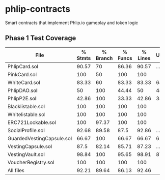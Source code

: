 # phlip-contracts
Smart contracts that implement Phlip.io gameplay and token logic

## Phase 1 Test Coverage

File                        |  % Stmts | % Branch |  % Funcs |  % Lines |Uncovered Lines |
----------------------------|----------|----------|----------|----------|----------------|
  PhlipCard.sol             |    90.57 |       70 |    86.36 |    90.57 |... 314,315,398 |
  PinkCard.sol              |      100 |       50 |      100 |      100 |                |
  WhiteCard.sol             |    83.33 |       60 |    83.33 |    83.33 |          64,68 |
  PhlipDAO.sol              |       50 |      100 |    44.44 |       50 |44,51,60,72,126 |
  PhlipP2E.sol              |    42.86 |      100 |    33.33 |    42.86 |    34,41,50,62 |
  Blacklistable.sol         |      100 |      100 |      100 |      100 |                |
  Whitelistable.sol         |      100 |      100 |      100 |      100 |                |
  ERC721Lockable.sol        |      100 |    97.37 |      100 |      100 |                |
  SocialProfile.sol         |    92.68 |    89.58 |     87.5 |    92.86 |... 172,244,245 |
  GuardedVestingCapsule.sol |    66.67 |      100 |    66.67 |    66.67 |             61 |
  VestingCapsule.sol        |     87.5 |    82.14 |    85.71 |    87.23 |... 7,61,65,139 |
  VestingVault.sol          |    98.84 |      100 |    95.65 |    98.91 |             87 |
  VoucherRegistry.sol       |      100 |      100 |      100 |      100 |                |
All files                   |    92.21 |    89.64 |    86.13 |    92.46 |                |
